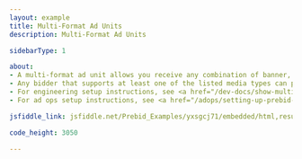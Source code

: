 ```yaml
---
layout: example
title: Multi-Format Ad Units
description: Multi-Format Ad Units

sidebarType: 1

about:
- A multi-format ad unit allows you receive any combination of banner, video, or native demand
- Any bidder that supports at least one of the listed media types can participate in the auction for that ad unit
- For engineering setup instructions, see <a href="/dev-docs/show-multi-format-ads.html">Show Multi-Format Ads</a>
- For ad ops setup instructions, see <a href="/adops/setting-up-prebid-multi-format-in-dfp.html">Setting up Prebid Multi-Format in Google Ad Manager</a>

jsfiddle_link: jsfiddle.net/Prebid_Examples/yxsgcj71/embedded/html,result

code_height: 3050

---
```

